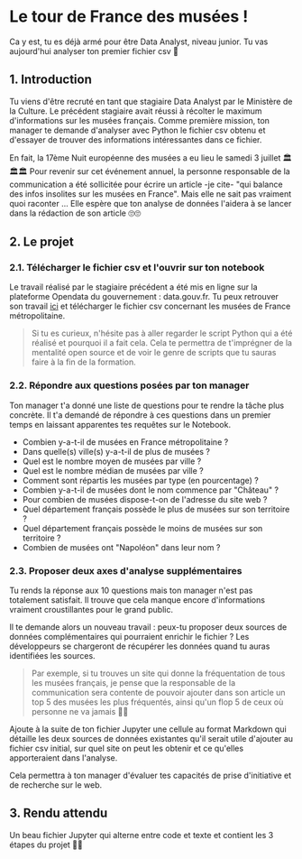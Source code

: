 # Le tour de France des musées !

Ca y est, tu es déjà armé pour être Data Analyst, niveau junior. Tu vas aujourd'hui analyser ton premier fichier csv 👀

## 1. Introduction
Tu viens d'être recruté en tant que stagiaire Data Analyst par le Ministère de la Culture. Le précédent stagiaire avait réussi à récolter le maximum d'informations sur les musées français. 
Comme première mission, ton manager te demande d'analyser avec Python le fichier csv obtenu et d'essayer de trouver des informations intéressantes dans ce fichier.

En fait, la 17ème Nuit européenne des musées a eu lieu le samedi 3 juillet 🏛🏛🏛 Pour revenir sur cet événement annuel, la personne responsable de la communication a été sollicitée pour écrire un article -je cite- "qui balance des infos insolites sur les musées en France". 
Mais elle ne sait pas vraiment quoi raconter ... Elle espère que ton analyse de données l'aidera à se lancer dans la rédaction de son article 🙄🙄

## 2. Le projet

### 2.1. Télécharger le fichier csv et l'ouvrir sur ton notebook
Le travail réalisé par le stagiaire précédent a été mis en ligne sur la plateforme Opendata du gouvernement : data.gouv.fr. Tu peux retrouver son travail [ici](https://www.data.gouv.fr/fr/datasets/liste-des-musees-de-france-1/) et télécharger le fichier csv concernant les musées de France métropolitaine.

> Si tu es curieux, n'hésite pas à aller regarder le script Python qui a été réalisé et pourquoi il a fait cela. Cela te permettra de t'imprégner de la mentalité open source et de voir le genre de scripts que tu sauras faire à la fin de la formation. 

### 2.2. Répondre aux questions posées par ton manager
Ton manager t'a donné une liste de questions pour te rendre la tâche plus concrète. Il t'a demandé de répondre à ces questions dans un premier temps en laissant apparentes tes requêtes sur le Notebook.

- Combien y-a-t-il de musées en France métropolitaine ?
- Dans quelle(s) ville(s) y-a-t-il de plus de musées ? 
- Quel est le nombre moyen de musées par ville ?
- Quel est le nombre médian de musées par ville ?
- Comment sont répartis les musées par type (en pourcentage) ?
- Combien y-a-t-il de musées dont le nom commence par "Château" ?
- Pour combien de musées dispose-t-on de l'adresse du site web ?
- Quel département français possède le plus de musées sur son territoire ?
- Quel département français possède le moins de musées sur son territoire ?
- Combien de musées ont "Napoléon" dans leur nom ?

### 2.3. Proposer deux axes d'analyse supplémentaires
Tu rends la réponse aux 10 questions mais ton manager n'est pas totalement satisfait. Il trouve que cela manque encore d'informations vraiment croustillantes pour le grand public.

Il te demande alors un nouveau travail : peux-tu proposer deux sources de données complémentaires qui pourraient enrichir le fichier ? Les développeurs se chargeront de récupérer les données quand tu auras identifiées les sources. 

> Par exemple, si tu trouves un site qui donne la fréquentation de tous les musées français, je pense que la responsable de la communication sera contente de pouvoir ajouter dans son article un top 5 des musées les plus fréquentés, ainsi qu'un flop 5 de ceux où personne ne va jamais 👹👹

Ajoute à la suite de ton fichier Jupyter une cellule au format Markdown qui détaille les deux sources de données existantes qu'il serait utile d'ajouter au fichier csv initial, sur quel site on peut les obtenir et ce qu'elles apporteraient dans l'analyse. 

Cela permettra à ton manager d'évaluer tes capacités de prise d'initiative et de recherche sur le web.

## 3. Rendu attendu
Un beau fichier Jupyter qui alterne entre code et texte et contient les 3 étapes du projet 🍹🍹
